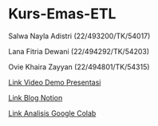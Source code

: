 # Kurs-Emas-ETL
Salwa Nayla Adistri (22/493200/TK/54017)

Lana Fitria Dewani (22/494292/TK/54203)

Ovie Khaira Zayyan (22/494801/TK/54315)

[Link Video Demo Presentasi](https://youtu.be/_WAz4HzR4YY)

[Link Blog Notion](https://pool-smell-b0f.notion.site/Analisis-Perubahan-Harga-Emas-terhadap-Perubahan-Harga-Kurs-Dollar-Rupiah-143c62c61a5d805d9b58dcccfe70d1e4)

[Link Analisis Google Colab](https://colab.research.google.com/drive/1Z2JhbcZArrSdHWo7ZUxhkLu2FIEXnkgQ?usp=sharing)
